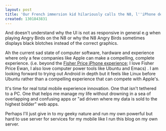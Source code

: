 ```yaml
---
layout: post
title: 'Our French immersion kid hilariously calls the N8, l''iPhone de Nokia '
created: 1301843831
---
```

And doesn't understand why the UI is not as responsive in general e.g when playing Angry Birds on the N8 
or why the N8 Angry Birds sometimes displays black blotches instead of the correct graphics.

Ah the current sad state of computer software, hardware and experience where only a few companies like Apple can make a compelling, complete experience. (i.e. beyond the  <a href="http://www.mobileindustryreview.com/2011/01/the-iphone-is-the-markets-fisher-price-smartphone-its-time-to-reach-beyond.html">Fisher Price iPhone experience</a>; I love Fisher Price Ewan, I also love computer power tools like Ubuntu and Emacs) . I am looking forward to trying out Android in depth but it feels like Linux before Ubuntu rather than a compelling experience that can compete with Apple's.

It's time for real total mobile experience innovation. One that isn't tethered to a PC. One that helps me manage my life without drowning in a sea of overlapping and confusing apps or "ad driven where my data is sold to the highest bidder" web apps. 

Perhaps I'll just give in to my geeky nature and run my own powerful but hard to use server for services for my mobile like I run this blog on my own server.
